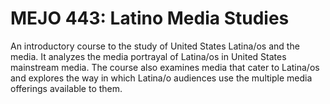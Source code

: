 # MEJO 443: Latino Media Studies

An introductory course to the study of United States Latina/os and the media. It analyzes the media portrayal of Latina/os in United States mainstream media. The course also examines media that cater to Latina/os and explores the way in which Latina/o audiences use the multiple media offerings available to them.